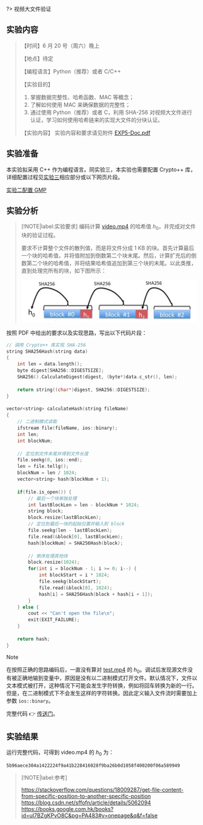 ?> 视频大文件验证

## 实验内容

> 【时间】6 月 20 号（周六）晚上
> 
> 【地点】待定
> 
> 【编程语言】Python（推荐）或者 C/C++
>
> 【实验目的】
> 1. 掌握数据完整性、哈希函数、MAC 等概念；
> 2. 了解如何使用 MAC 来确保数据的完整性；
> 3. 通过使用 Python（推荐）或者 C，利用 SHA-256 对视频大文件进行认证，学习如何使用哈希链来的实现大文件的分块认证。
>
> 【实验内容】
> 实验内容和要求请见附件 [EXP5-Doc.pdf](course/cryptography/lab-5-EXP5-Doc.pdf ':ignore')

## 实验准备

本实验拟采用 C++ 作为编程语言。同实验三，本实验也需要配置 Crypto++ 库，详细配置过程见[实验三](course/cryptography/lab-3?id=实验准备)相应部分或以下网页片段。

[实验二配置 GMP](https://jingqinglin.github.io/Blog/#/course/cryptography/cryptopp-config ':include :type=iframe width=100% height=600px')

## 实验分析

> [!NOTE|label:实验要求]
> 编码计算 [video.mp4](course/cryptography/lab-5-video.mp4 ':ignore') 的哈希值 $h_0$，并完成对文件块的验证过程。
>
> 要求不计算整个文件的散列值，而是将文件分成 1 KB 的块。首先计算最后一个块的哈希值，并将值附加到倒数第二个块末尾。然后，计算扩充后的倒数第二个块的哈希值，并将结果哈希值追加到第三个块的末尾。以此类推，直到处理完所有的块，如下图所示：
>
> ![](_images/lab-5-1.png ':class=image-60')

按照 PDF 中给出的要求以及实现思路，写出以下代码片段：

```cpp
// 调用 Crypto++ 库实现 SHA-256
string SHA256Hash(string data)
{
    int len = data.length();
    byte digest[SHA256::DIGESTSIZE];
    SHA256().CalculateDigest(digest, (byte*)data.c_str(), len);

    return string((char*)digest, SHA256::DIGESTSIZE);
}

vector<string> calculateHash(string fileName)
{
    // 二进制模式读取
    ifstream file(fileName, ios::binary);
    int len;
    int blockNum;

    // 定位到文件末尾并得到文件长度
    file.seekg(0, ios::end);
    len = file.tellg();
    blockNum = len / 1024;
    vector<string> hash(blockNum + 1);

    if(file.is_open()) {
        // 最后一个块单独处理
        int lastBlockLen = len - blockNum * 1024;
        string block;
        block.resize(lastBlockLen);
        // 定位到最后一块的起始位置并输入到 block
        file.seekg(len - lastBlockLen);
        file.read(&block[0], lastBlockLen);
        hash[blockNum] = SHA256Hash(block);

        // 倒序处理其他块
        block.resize(1024);
        for(int i = blockNum - 1; i >= 0; i--) {
            int blockStart = i * 1024;
            file.seekg(blockStart);
            file.read(&block[0], 1024);
            hash[i] = SHA256Hash(block + hash[i + 1]);
        }
    } else {
        cout << "Can't open the file\n";
        exit(EXIT_FAILURE);
    }

    return hash;
}
```

> [!NOTE]
> 在按照正确的思路编码后，一直没有算对 [test.mp4](course/cryptography/lab-5-test.mp4 ':ignore') 的 $h_0$。调试后发现源文件没有被正确地输到变量中，原因是没有以二进制模式打开文件。默认情况下，文件以文本模式被打开，这种情况下可能会发生字符转换，例如将回车转换为新的一行。但是，在二进制模式下不会发生这样的字符转换。因此定义输入文件流时需要加上参数 `ios::binary`。

完整代码 👉 [传送门](course/cryptography/lab-5-solution ':target=_blank')。

## 实验结果

运行完整代码，可得到 video.mp4 的 $h_0$ 为：

```
5b96aece304a1422224f9a41b228416028f9ba26b0d1058f400200f06a589949
```

> [!NOTE|label:参考]
>
> https://stackoverflow.com/questions/18009287/get-file-content-from-specific-position-to-another-specific-position  
> https://blog.csdn.net/sffofn/article/details/5062094  
> https://books.google.com.hk/books?id=uI7BZgKPvO8C&pg=PA483#v=onepage&q&f=false